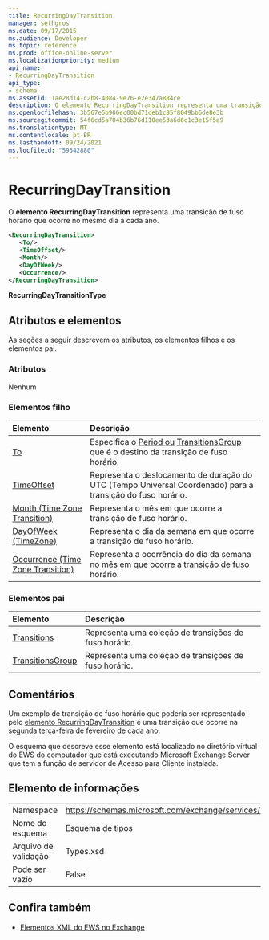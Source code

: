 ```yaml
---
title: RecurringDayTransition
manager: sethgros
ms.date: 09/17/2015
ms.audience: Developer
ms.topic: reference
ms.prod: office-online-server
ms.localizationpriority: medium
api_name:
- RecurringDayTransition
api_type:
- schema
ms.assetid: 1ae28d14-c2b8-4084-9e76-e2e347a884ce
description: O elemento RecurringDayTransition representa uma transição de fuso horário que ocorre no mesmo dia a cada ano.
ms.openlocfilehash: 3b567e5b906ec00bd71deb1c85f8049bb6de8e3b
ms.sourcegitcommit: 54f6cd5a704b36b76d110ee53a6d6c1c3e15f5a9
ms.translationtype: MT
ms.contentlocale: pt-BR
ms.lasthandoff: 09/24/2021
ms.locfileid: "59542880"
---
```

# <a name="recurringdaytransition"></a>RecurringDayTransition

O **elemento RecurringDayTransition** representa uma transição de fuso horário que ocorre no mesmo dia a cada ano. 
  
```xml
<RecurringDayTransition>
   <To/>
   <TimeOffset/>
   <Month/>
   <DayOfWeek/>
   <Occurrence/>
</RecurringDayTransition>
```

 **RecurringDayTransitionType**
## <a name="attributes-and-elements"></a>Atributos e elementos

As seções a seguir descrevem os atributos, os elementos filhos e os elementos pai.
  
### <a name="attributes"></a>Atributos

Nenhum
  
### <a name="child-elements"></a>Elementos filho

|**Elemento**|**Descrição**|
|:-----|:-----|
|[To](to.md) <br/> |Especifica o [Period ou](period.md) [TransitionsGroup](transitionsgroup.md) que é o destino da transição de fuso horário.  <br/> |
|[TimeOffset](timeoffset.md) <br/> |Representa o deslocamento de duração do UTC (Tempo Universal Coordenado) para a transição do fuso horário.  <br/> |
|[Month (Time Zone Transition)](month-time-zone-transition.md) <br/> |Representa o mês em que ocorre a transição de fuso horário.  <br/> |
|[DayOfWeek (TimeZone)](dayofweek-timezone.md) <br/> |Representa o dia da semana em que ocorre a transição de fuso horário.  <br/> |
|[Occurrence (Time Zone Transition)](occurrence-time-zone-transition.md) <br/> |Representa a ocorrência do dia da semana no mês em que ocorre a transição de fuso horário.  <br/> |
   
### <a name="parent-elements"></a>Elementos pai

|**Elemento**|**Descrição**|
|:-----|:-----|
|[Transitions](transitions.md) <br/> |Representa uma coleção de transições de fuso horário.  <br/> |
|[TransitionsGroup](transitionsgroup.md) <br/> |Representa uma coleção de transições de fuso horário.  <br/> |
   
## <a name="remarks"></a>Comentários

Um exemplo de transição de fuso horário que poderia ser representado pelo [elemento RecurringDayTransition](recurringdaytransition.md) é uma transição que ocorre na segunda terça-feira de fevereiro de cada ano. 
  
O esquema que descreve esse elemento está localizado no diretório virtual do EWS do computador que está executando Microsoft Exchange Server que tem a função de servidor de Acesso para Cliente instalada.
  
## <a name="element-information"></a>Elemento de informações

|||
|:-----|:-----|
|Namespace  <br/> |https://schemas.microsoft.com/exchange/services/2006/types  <br/> |
|Nome do esquema  <br/> |Esquema de tipos  <br/> |
|Arquivo de validação  <br/> |Types.xsd  <br/> |
|Pode ser vazio  <br/> |False  <br/> |
   
## <a name="see-also"></a>Confira também



- [Elementos XML do EWS no Exchange](ews-xml-elements-in-exchange.md)

